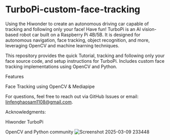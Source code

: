 # TurboPi-custom-face-tracking
Using the Hiwonder to create an autonomous driving car capable of tracking and following only your face! Have fun!
TurboPi is an AI vision-based robot car built on a Raspberry Pi 4B/5B. It is designed for autonomous navigation, face tracking, object recognition, and more, leveraging OpenCV and machine learning techniques.

This repository provides the quick Tutorial,  tracking and following only your face source code, and setup instructions for TurboPi. 
Includes custom face tracking implementations using OpenCV and Python.

Features

Face Tracking using OpenCV & Mediapipe

For questions, feel free to reach out via GitHub Issues or email: linfenghaosam1108@gmail.com.

Acknowledgments:

Hiwonder TurboPi

OpenCV and Python community
![Screenshot 2025-03-09 233448](https://github.com/user-attachments/assets/4f010012-12a4-4b67-86ed-0f9d838fb964)

